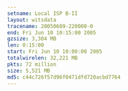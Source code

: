 ```yaml
---
setname: Local ISP B-II
layout: witsdata
tracename: 20050609-220000-0
end: Fri Jun 10 10:15:00 2005
gzsize: 3,304 MB
len: 0:15:00
start: Fri Jun 10 10:00:00 2005
totalwirelen: 32,221 MB
pkts: 72 million
size: 5,521 MB
md5: c44c726f57d96f0471dfd720acbd7764
---
```

